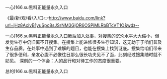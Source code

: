 一心)166.su黑料正能量永久入口

《最/新/观/看/入/口👉http://www.baidu.com/link?url=jHz8AcivB1yuSpc8sJSrNM3GjOR6OSPiMLRbBTcVT1O&wd》--

一心)166.su黑料正能量永久入口厥后加入处事，对搜集的沉沦水平大大缩小，但发觉生存中仍旧离不开搜集。在搜集上能进修很多生存知识，这无助于于咱们普及生存品质。在处事中遇到了难解的题目，也能在搜集上找到谜底。搜集给咱们带来了很多便利，亲友心腹不必像往日那么很长功夫见不了面，此刻经过搜集随时就不妨见。
深刻的一个体会：人的品行和对待工作的态度很重要。





总的)166.su黑料正能量永久入口
